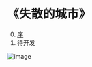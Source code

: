# 《失散的城市》

0. [序](https://github.com/friend-me/my_story/blob/main/0.%20%E5%BA%8F.md)
1. 待开发

![image](https://github.com/user-attachments/assets/471946d3-97d6-4f78-ad04-1df2996fa292)
